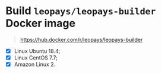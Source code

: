 # Build `leopays/leopays-builder` Docker image
> https://hub.docker.com/r/leopays/leopays-builder
- [x] Linux Ubuntu 18.4;
- [x] Linux CentOS 7.7;
- [x] Amazon Linux 2.
